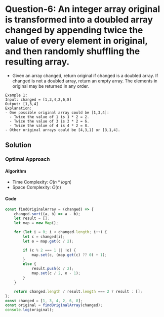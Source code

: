 # Question-6: An integer array original is transformed into a doubled array changed by appending twice the value of every element in original, and then randomly shuffling the resulting array.


- Given an array changed, return original if changed is a doubled array. If changed is not a doubled array, return an empty array. The elements in original may be returned in any order.


```
Example 1:
Input: changed = [1,3,4,2,6,8]
Output: [1,3,4]
Explanation: 
- One possible original array could be [1,3,4]:
  - Twice the value of 1 is 1 * 2 = 2.
  - Twice the value of 3 is 3 * 2 = 6.
  - Twice the value of 4 is 4 * 2 = 8.
- Other original arrays could be [4,3,1] or [3,1,4].
```

## Solution


### Optimal Approach


#### Algorithm


- Time Complexity: $O(n*logn)$
- Space Complexity: $O(n)$


#### Code


```javascript
const findOriginalArray = (changed) => {
    changed.sort((a, b) => a - b);
    let result = [];
    let map = new Map();

    for (let i = 0; i < changed.length; i++) {
        let c = changed[i];
        let o = map.get(c / 2);

        if (c % 2 === 1 || !o) {
            map.set(c, (map.get(c) ?? 0) + 1);
        }
        else {
            result.push(c / 2);
            map.set(c / 2, o - 1);
        }
    }

    return changed.length / result.length === 2 ? result : [];
};
const changed = [1, 3, 4, 2, 6, 8];
const original = findOriginalArray(changed);
console.log(original);
```